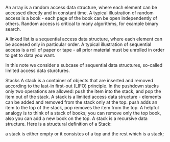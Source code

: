 An array is a random access data structure, where each element can be accessed directly and in constant time. A typical illustration of random access is a book - each page of the book can be open independently of others. Random access is critical to many algorithms, for example binary search.

A linked list is a sequential access data structure, where each element can be accesed only in particular order. A typical illustration of sequential access is a roll of paper or tape - all prior material must be unrolled in order to get to data you want.

In this note we consider a subcase of sequential data structures, so-called limited access data sturctures.

Stacks
A stack is a container of objects that are inserted and removed according to the last-in first-out (LIFO) principle. In the pushdown stacks only two operations are allowed: push the item into the stack, and pop the item out of the stack. A stack is a limited access data structure - elements can be added and removed from the stack only at the top. push adds an item to the top of the stack, pop removes the item from the top. A helpful analogy is to think of a stack of books; you can remove only the top book, also you can add a new book on the top.
A stack is a recursive data structure. Here is a structural definition of a Stack:

a stack is either empty or
it consistes of a top and the rest which is a stack;
